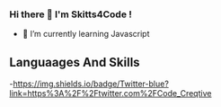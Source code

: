 ### Hi there 👋 I'm Skitts4Code !
- 🌱 I’m currently learning Javascript


## Languaages And Skills 
-https://img.shields.io/badge/Twitter-blue?link=https%3A%2F%2Ftwitter.com%2FCode_Creqtive



<!--
**skitts4code/skitts4code** is a ✨ _special_ ✨ repository because its `README.md` (this file) appears on your GitHub profile.

Here are some ideas to get you started:

- 🔭 I’m currently working on ...
- 🌱 I’m currently learning ...
- 👯 I’m looking to collaborate on ...
- 🤔 I’m looking for help with ...
- 💬 Ask me about ...
- 📫 How to reach me: ...
- 😄 Pronouns: ...
- ⚡ Fun fact: ...
-->
